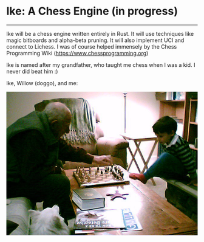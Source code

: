 # Ike: A Chess Engine (in progress)

---

Ike will be a chess engine written entirely in Rust. It will use techniques like magic bitboards and alpha-beta pruning. 
It will also implement UCI and connect to Lichess.
I was of course helped immensely by the Chess Programming Wiki (https://www.chessprogramming.org)

Ike is named after my grandfather, who taught me chess when I was a kid. I never did beat him :) <br>

Ike, Willow (doggo), and me:

![Photo of Ike (my Pop-Pop) and me](ike_and_me.jpg)




